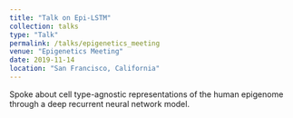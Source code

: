 ```yaml
---
title: "Talk on Epi-LSTM"
collection: talks
type: "Talk"
permalink: /talks/epigenetics_meeting
venue: "Epigenetics Meeting"
date: 2019-11-14
location: "San Francisco, California"
---
```


Spoke about cell type-agnostic representations of the human epigenome through a deep recurrent neural network model. 

